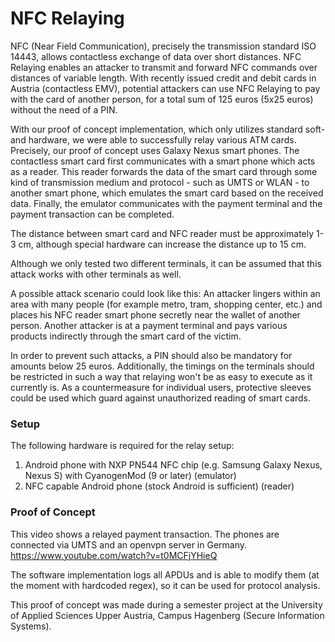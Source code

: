 NFC Relaying
===========

NFC (Near Field Communication), precisely the transmission standard ISO 14443, allows contactless exchange of data over short distances. NFC Relaying enables an attacker to transmit and forward NFC commands over distances of variable length. With recently issued credit and debit cards in Austria (contactless EMV), potential attackers can use NFC Relaying to pay with the card of another person, for a total sum of 125 euros (5x25 euros) without the need of a PIN.

With our proof of concept implementation, which only utilizes standard soft- and hardware, we were able to successfully relay various ATM cards. Precisely, our proof of concept uses Galaxy Nexus smart phones. The contactless smart card first communicates with a smart phone which acts as a reader. This reader forwards the data of the smart card through some kind of transmission medium and protocol - such as UMTS or WLAN - to another smart phone, which emulates the smart card based on the received data. Finally, the emulator communicates with the payment terminal and the payment transaction can be completed.

The distance between smart card and NFC reader must be approximately 1-3 cm, although special hardware can increase the distance up to 15 cm.

Although we only tested two different terminals, it can be assumed that this attack works with other terminals as well.

A possible attack scenario could look like this: An attacker lingers within an area with many people (for example metro, tram, shopping center, etc.) and places his NFC reader smart phone secretly near the wallet of another person. Another attacker is at a payment terminal and pays various products indirectly through the smart card of the victim.

In order to prevent such attacks, a PIN should also be mandatory for amounts below 25 euros. Additionally, the timings on the terminals should be restricted in such a way that relaying won't be as easy to execute as it currently is. As a countermeasure for individual users, protective sleeves could be used which guard against unauthorized reading of smart cards.

### Setup

The following hardware is required for the relay setup:

1. Android phone with NXP PN544 NFC chip (e.g. Samsung Galaxy Nexus, Nexus S) with CyanogenMod (9 or later) (emulator)
2. NFC capable Android phone (stock Android is sufficient) (reader)

### Proof of Concept

This video shows a relayed payment transaction. The phones are connected via UMTS and an openvpn server in Germany.
https://www.youtube.com/watch?v=t0MCFjYHieQ

The software implementation logs all APDUs and is able to modify them (at the moment with hardcoded regex), so it can be used for protocol analysis.

This proof of concept was made during a semester project at the University of Applied Sciences Upper Austria, Campus Hagenberg (Secure Information Systems).
